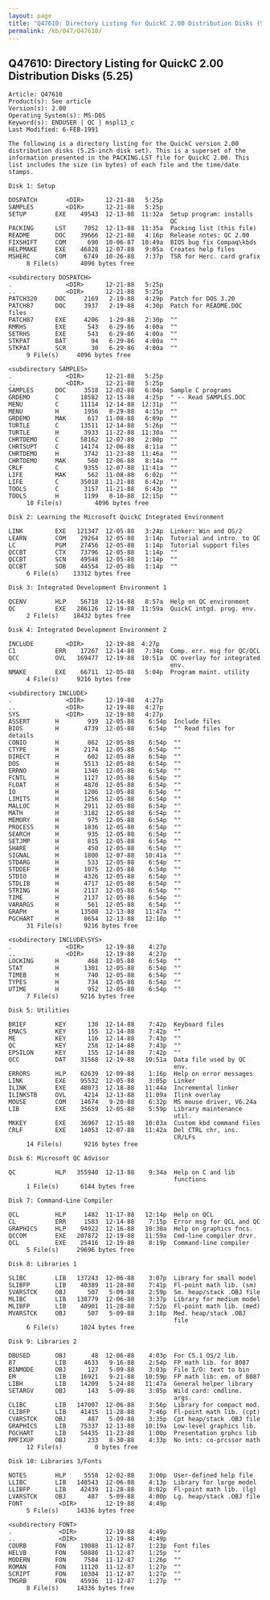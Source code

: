 ```yaml
---
layout: page
title: "Q47610: Directory Listing for QuickC 2.00 Distribution Disks (5.25)"
permalink: /kb/047/Q47610/
---
```


## Q47610: Directory Listing for QuickC 2.00 Distribution Disks (5.25)

	Article: Q47610
	Product(s): See article
	Version(s): 2.00
	Operating System(s): MS-DOS
	Keyword(s): ENDUSER | QC | mspl13_c
	Last Modified: 6-FEB-1991
	
	The following is a directory listing for the QuickC version 2.00
	distribution disks (5.25-inch disk set). This is a superset of the
	information presented in the PACKING.LST file for QuickC 2.00. This
	list includes the size (in bytes) of each file and the time/date
	stamps.
	
	Disk 1: Setup
	
	DOSPATCH        <DIR>      12-21-88   5:25p
	SAMPLES         <DIR>      12-21-88   5:25p
	SETUP        EXE    49543  12-13-88  11:32a  Setup program: installs
	                                             QC
	PACKING      LST     7052  12-13-88  11:35a  Packing list (this file)
	README       DOC    39666  12-21-88   4:16p  Release notes: QC 2.00
	FIXSHIFT     COM      690  10-06-87  10:49a  BIOS bug fix Compaq\kbds
	HELPMAKE     EXE    46828  12-07-88   9:05a  Creates help files
	MSHERC       COM     6749  10-26-88   7:37p  TSR for Herc. card grafix
	     8 File(s)      4096 bytes free
	
	<subdirectory DOSPATCH>
	.               <DIR>      12-21-88   5:25p
	..              <DIR>      12-21-88   5:25p
	PATCH320     DOC     2169   2-19-88   4:29p  Patch for DOS 3.20
	PATCH87      DOC     3937   2-19-88   4:30p  Patch for README.DOC files
	PATCH87      EXE     4206   1-29-88   2:30p  ""
	RMRHS        EXE      543   6-29-86   4:00a  ""
	SETRHS       EXE      543   6-29-86   4:00a  ""
	STKPAT       BAT       94   6-29-86   4:00a  ""
	STKPAT       SCR       30   6-29-86   4:00a  ""
	     9 File(s)     4096 bytes free
	
	<subdirectory SAMPLES>
	.               <DIR>      12-21-88   5:25p
	..              <DIR>      12-21-88   5:25p
	SAMPLES      DOC     3518  12-02-88   6:04p  Sample C programs
	GRDEMO       C      18582  12-15-88   4:25p  " -- Read SAMPLES.DOC
	MENU         C      11114  12-14-88  12:31p  ""
	MENU         H       1956   8-29-88   4:15p  ""
	GRDEMO       MAK      617  11-08-88   6:09p  ""
	TURTLE       C      13511  12-14-88   5:26p  ""
	TURTLE       H       3933  11-22-88  11:30a  ""
	CHRTDEMO     C      58162  12-07-88   2:00p  ""
	CHRTSUPT     C      14174  12-06-88   8:11a  ""
	CHRTDEMO     H       3742  11-23-88  11:46a  ""
	CHRTDEMO     MAK      560  12-06-88   8:14a  ""
	CRLF         C       9355  12-07-88  11:41a  ""
	LIFE         MAK      562  11-08-88   6:02p  ""
	LIFE         C      35018  11-21-88   6:42p  ""
	TOOLS        C       3157  11-21-88   6:43p  ""
	TOOLS        H       1199   8-10-88  12:15p  ""
	     18 File(s)         4096 bytes free
	
	Disk 2: Learning the Microsoft QuickC Integrated Environment
	
	LINK         EXE   121347  12-05-88   3:24p  Linker: Win and OS/2
	LEARN        COM    29264  12-05-88   1:14p  Tutorial and intro. to QC
	LC           PGM    27456  12-05-88   1:14p  Tutorial support files
	QCCBT        CTX    73796  12-05-88   1:14p  ""
	QCCBT        SCN    49548  12-05-88   1:14p  ""
	QCCBT        SOB    44554  12-05-88   1:14p  ""
	     6 File(s)    13312 bytes free
	
	Disk 3: Integrated Development Environment 1
	
	QCENV        HLP    56718  12-14-88   8:57a  Help on QC environment
	QC           EXE   286126  12-19-88  11:59a  QuickC intgd. prog. env.
	     2 File(s)    18432 bytes free
	
	Disk 4: Integrated Development Environment 2
	
	INCLUDE         <DIR>      12-19-88  4:27p
	C1           ERR    17267  12-14-88   7:34p  Comp. err. msg for QC/QCL
	QCC          OVL   169477  12-19-88  10:51a  QC overlay for integrated
	                                             env.
	NMAKE        EXE    66711  12-05-88   5:04p  Program maint. utility
	     4 File(s)     9216 bytes free
	
	<subdirectory INCLUDE>
	.               <DIR>      12-19-88   4:27p
	..              <DIR>      12-19-88   4:27p
	SYS             <DIR>      12-19-88   4:27p
	ASSERT       H        939  12-05-88    6:54p  Include files
	BIOS         H       4739  12-05-88    6:54p  "" Read files for details
	CONIO        H        862  12-05-88    6:54p  ""
	CTYPE        H       2174  12-05-88    6:54p  ""
	DIRECT       H        602  12-05-88    6:54p  ""
	DOS          H       5513  12-05-88    6:54p  ""
	ERRNO        H       1346  12-05-88    6:54p  ""
	FCNTL        H       1127  12-05-88    6:54p  ""
	FLOAT        H       4870  12-05-88    6:54p  ""
	IO           H       1206  12-05-88    6:54p  ""
	LIMITS       H       1256  12-05-88    6:54p  ""
	MALLOC       H       2911  12-05-88    6:54p  ""
	MATH         H       3182  12-05-88    6:54p  ""
	MEMORY       H        975  12-05-88    6:54p  ""
	PROCESS      H       1836  12-05-88    6:54p  ""
	SEARCH       H        935  12-05-88    6:54p  ""
	SETJMP       H        815  12-05-88    6:54p  ""
	SHARE        H        450  12-05-88    6:54p  ""
	SIGNAL       H       1800  12-07-88   10:41a  ""
	STDARG       H        533  12-05-88    6:54p  ""
	STDDEF       H       1075  12-05-88    6:54p  ""
	STDIO        H       4326  12-05-88    6:54p  ""
	STDLIB       H       4717  12-05-88    6:54p  ""
	STRING       H       2117  12-05-88    6:54p  ""
	TIME         H       2137  12-05-88    6:54p  ""
	VARARGS      H        561  12-05-88    6:54p  ""
	GRAPH        H      13508  12-13-88   11:47a  ""
	PGCHART      H       8654  12-13-88   12:18p  ""
	     31 File(s)      9216 bytes free
	
	<subdirectory INCLUDE\SYS>
	.               <DIR>      12-19-88    4:27p
	..              <DIR>      12-19-88    4:27p
	LOCKING      H        468  12-05-88    6:54p  ""
	STAT         H       1301  12-05-88    6:54p  ""
	TIMEB        H        740  12-05-88    6:54p  ""
	TYPES        H        734  12-05-88    6:54p  ""
	UTIME        H        952  12-05-88    6:54p  ""
	     7 File(s)      9216 bytes free
	
	Disk 5: Utilities
	
	BRIEF        KEY      130  12-14-88    7:42p  Keyboard files
	EMACS        KEY      155  12-14-88    7:42p  ""
	ME           KEY      116  12-14-88    7:43p  ""
	QC           KEY      258  12-14-88    7:43p  ""
	EPSILON      KEY      155  12-14-88    7:42p  ""
	QCC          DAT    31568  12-19-88   10:51a  Data file used by QC
	                                              env.
	ERRORS       HLP    62639  12-09-88    1:16p  Help on error messages
	LINK         EXE    95532  12-05-88    3:05p  Linker
	ILINK        EXE    48073  12-18-88   11:44a  Incremental linker
	ILINKSTB     OVL     4214  12-13-88   11:09a  Ilink overlay
	MOUSE        COM    14674   9-20-88    6:32p  MS mouse driver, V6.24a
	LIB          EXE    35659  12-05-88    5:59p  Library maintenance
	                                              util.
	MKKEY        EXE    36967  12-15-88   10:03a  Custom kbd command files
	CRLF         EXE    14053  12-07-88   11:42a  Del CTRL chr, ins.
	                                              CR/LFs
	     14 File(s)      9216 bytes free
	
	Disk 6: Microsoft QC Advisor
	
	QC           HLP   355940  12-13-88    9:34a  Help on C and lib
	                                              functions
	     1 File(s)      6144 bytes free
	
	Disk 7: Command-Line Compiler
	
	QCL          HLP     1482  11-17-88   12:14p  Help on QCL
	CL           ERR     1583  12-14-88    7:15p  Error msg for QCL and QC
	GRAPHICS     HLP    94922  12-16-88   10:30a  Help on graphics fncs.
	QCCOM        EXE   207872  12-19-88   11:59a  Cmd-line compiler drvr.
	QCL          EXE    25416  12-19-88    8:19p  Command-line compiler
	     5 File(s)     29696 bytes free
	
	Disk 8: Libraries 1
	
	SLIBC        LIB   137243  12-06-88    3:07p  Library for small model
	SLIBFP       LIB    40389  11-28-88    7:41p  Fl-point math lib. (sm)
	SVARSTCK     OBJ      507   5-09-88    2:59p  Sm. heap/stack .OBJ file
	MLIBC        LIB   138779  12-06-88    3:37p  Library for medium model
	MLIBFP       LIB    40901  11-28-88    7:52p  Fl-point math lib. (med)
	MVARSTCK     OBJ      507   5-09-88    3:18p  Med. heap/stack .OBJ
	                                              file
	     6 File(s)      1024 bytes free
	
	Disk 9: Libraries 2
	
	DBUSED       OBJ       48  12-06-88    4:03p  For C5.1 OS/2 lib.
	87           LIB     4633   9-16-88    2:54p  FP math lib. for 8087
	BINMODE      OBJ      127   5-09-88    3:03p  File I/O: text to bin
	EM           LIB    16921   9-21-88   10:59p  FP math lib: em. of 8087
	LIBH         LIB    14209   5-24-88   11:47a  General helper library
	SETARGV      OBJ      143   5-09-88    3:05p  Wild card: cmdline.
	                                              args.
	CLIBC        LIB   147007  12-06-88    3:56p  Library for compact mod.
	CLIBFP       LIB    41415  11-28-88    7:46p  Fl-point math lib. (cpt)
	CVARSTCK     OBJ      487   5-09-88    3:35p  Cpt heap/stack .OBJ file
	GRAPHICS     LIB    75337  12-13-88   10:19a  Low-level graphics lib.
	PGCHART      LIB    54435  11-23-88    1:00p  Presentation grphcs lib
	RMFIXUP      OBJ      233   8-30-88    4:33p  No ints: co-prcssor math
	     12 File(s)         0 bytes free
	
	Disk 10: Libraries 3/Fonts
	
	NOTES        HLP     5558  12-02-88    3:00p  User-defined help file
	LLIBC        LIB   148543  12-06-88    4:13p  Library for large model
	LLIBFP       LIB    42439  11-28-88    8:02p  Fl-point math lib. (lg)
	LVARSTCK     OBJ      487   5-09-88    4:00p  Lg. heap/stack .OBJ file
	FONT          <DIR>        12-19-88    4:49p
	     5 File(s)     14336 bytes free
	
	<subdirectory FONT>
	.             <DIR>        12-19-88    4:49p
	..            <DIR>        12-19-88    4:49p
	COURB        FON    19088  11-12-87    1:23p  Font files
	HELVB        FON    50880  11-12-87    1:25p  ""
	MODERN       FON     7584  11-12-87    1:26p  ""
	ROMAN        FON    11120  11-12-87    1:27p  ""
	SCRIPT       FON    10304  11-12-87    1:27p  ""
	TMSRB        FON    45936  11-12-87    1:27p  ""
	     8 File(s)     14336 bytes free

